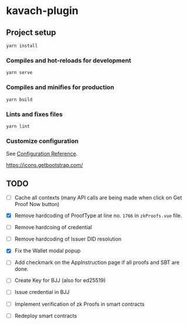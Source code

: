 # kavach-plugin

## Project setup
```
yarn install
```

### Compiles and hot-reloads for development
```
yarn serve
```

### Compiles and minifies for production
```
yarn build
```

### Lints and fixes files
```
yarn lint
```

### Customize configuration
See [Configuration Reference](https://cli.vuejs.org/config/).

https://icons.getbootstrap.com/



## TODO

- [ ] Cache all contexts (many API calls are being made when click on Get Proof Now button)
- [x] Remove hardcoding of ProofType at line no. `1766` in `zkProofs.vue` file.
- [ ] Remove hardcoing of credential 
- [ ] Remove hardcoding of Issuer DID resolution
- [x] Fix the Wallet modal popup
- [ ] Add checkmark on the AppInstruction page if all proofs and SBT are done. 
- [ ] Create Key for BJJ (also for ed25519)
- [ ] Issue credential in BJJ
- [ ] Implement verification of zk Proofs in smart contracts
- [ ] Redeploy smart contracts

